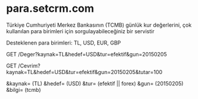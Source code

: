 # para.setcrm.com

Türkiye Cumhuriyeti Merkez Bankasının (TCMB) 
günlük kur değerlerini, çok kullanılan para birimleri için 
sorgulayabileceğiniz bir servistir 

Desteklenen para birimleri: 
TL, USD, EUR, GBP

GET /Deger?kaynak=TL&hedef=USD&tur=efektif&gun=20150205

GET /Cevrim?kaynak=TL&hedef=USD&tur=efektif&gun=20150205&tutar=100

&kaynak= (TL)
&hedef= (USD)
&tur= (efektif || forex)
&gun= (20150205)
&bilgi= (tcmb)
